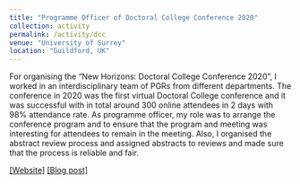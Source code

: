 ```yaml
---
title: "Programme Officer of Doctoral College Conference 2020"
collection: activity
permalink: /activity/dcc
venue: "University of Surrey"
location: "Guildford, UK"
---
```


For organising the “New Horizons: Doctoral College Conference 2020”, I worked in an interdisciplinary team of PGRs from different departments. The conference in 2020 was the first virtual Doctoral College conference and it was successful with in total around 300 online attendees in 2 days with 98% attendance rate. As programme officer, my role was to arrange the conference program and to ensure that the program and meeting was interesting for attendees to remain in the meeting. Also, I organised the abstract review process and assigned abstracts to reviews and made sure that the process is reliable and fair.

[[Website]](https://nhdcc20.wordpress.com/) [[Blog post]](https://blogs.surrey.ac.uk/doctoralcollege/2020/11/16/why-get-involved-in-the-doctoral-college-conference-committee-2021/)
